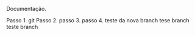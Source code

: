 Documentação.

Passo 1. git
Passo 2. 
passo 3.
passo 4. teste da nova branch
tese branch
teste branch